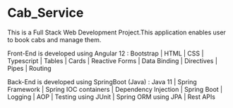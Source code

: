 # Cab_Service
This is a Full Stack Web Development Project.This application enables user to book cabs and manage them.

Front-End is developed using Angular 12 : 
Bootstrap | HTML | CSS | Typescript | Tables | Cards | Reactive Forms | Data Binding | Directives | Pipes | Routing

Back-End is developed using SpringBoot (Java) :
Java 11 | Spring Framework | Spring IOC containers | Dependency Injection | Spring Boot | Logging | AOP | Testing using JUnit | Spring ORM using JPA | Rest APIs
